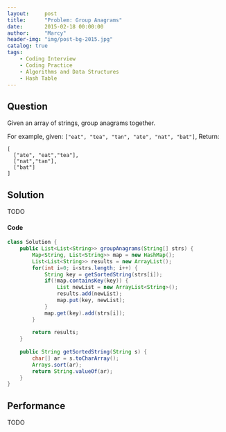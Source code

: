 ```yaml
---
layout:     post
title:      "Problem: Group Anagrams"
date:       2015-02-18 00:00:00
author:     "Marcy"
header-img: "img/post-bg-2015.jpg"
catalog: true
tags:
    - Coding Interview
    - Coding Practice
    - Algorithms and Data Structures
    - Hash Table
---
```


## Question

Given an array of strings, group anagrams together.

For example, given: `["eat", "tea", "tan", "ate", "nat", "bat"]`,
Return:
```
[
  ["ate", "eat","tea"],
  ["nat","tan"],
  ["bat"]
]
```

## Solution
TODO

#### Code
```java
class Solution {
    public List<List<String>> groupAnagrams(String[] strs) {
        Map<String, List<String>> map = new HashMap();
        List<List<String>> results = new ArrayList();
        for(int i=0; i<strs.length; i++) {
            String key = getSortedString(strs[i]);
            if(!map.containsKey(key)) {
                List newList = new ArrayList<String>();
                results.add(newList);
                map.put(key, newList);
            }
            map.get(key).add(strs[i]);
        }
        
        return results;
    }
    
    public String getSortedString(String s) {
        char[] ar = s.toCharArray();
        Arrays.sort(ar);
        return String.valueOf(ar);
    }
}
```

## Performance
TODO
